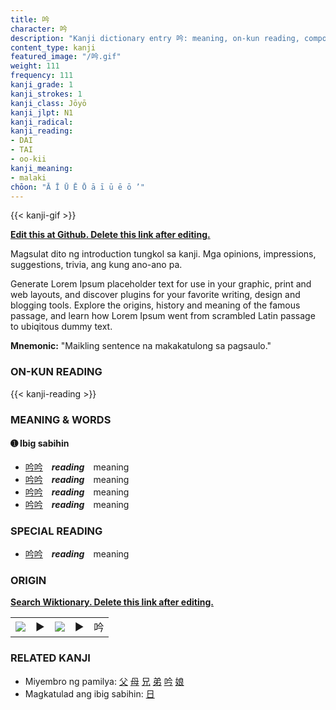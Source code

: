 ```yaml
---
title: 吟
character: 吟
description: "Kanji dictionary entry 吟: meaning, on-kun reading, compounds, origin, related kanji"
content_type: kanji
featured_image: "/吟.gif"
weight: 111
frequency: 111
kanji_grade: 1
kanji_strokes: 1
kanji_class: Jōyō
kanji_jlpt: N1
kanji_radical: 
kanji_reading: 
- DAI
- TAI
- oo-kii
kanji_meaning:
- malaki
chōon: "Ā Ī Ū Ē Ō ā ī ū ē ō ’"
---
```

[//]: # (Don't edit the line below. Kanji animated GIF code is automatically generated.)
{{< kanji-gif >}}

[//]: # (Edit below this line.)

**[Edit this at Github. Delete this link after editing.](https://github.com/tim0g/tim/tree/main/content/kanji/吟/index.md)**

Magsulat dito ng introduction tungkol sa kanji. Mga opinions, impressions, suggestions, trivia, ang kung ano-ano pa.

Generate Lorem Ipsum placeholder text for use in your graphic, print and web layouts, and discover plugins for your favorite writing, design and blogging tools. Explore the origins, history and meaning of the famous passage, and learn how Lorem Ipsum went from scrambled Latin passage to ubiqitous dummy text.
 
**Mnemonic:** "Maikling sentence na makakatulong sa pagsaulo."

### ON-KUN READING

[//]: # (Don't edit the line below. ON-KUN READING code is automatically generated.)
{{< kanji-reading >}}

### MEANING & WORDS

#### ➊ **Ibig sabihin**
  - [吟](../吟)[吟](../吟)　***reading***　meaning
  - [吟](../吟)[吟](../吟)　***reading***　meaning
  - [吟](../吟)[吟](../吟)　***reading***　meaning
  - [吟](../吟)[吟](../吟)　***reading***　meaning

### SPECIAL READING
  - [吟](../吟)[吟](../吟)　***reading***　meaning

### ORIGIN

**[Search Wiktionary. Delete this link after editing.](https://wiktionary.org/wiki/吟)**
<table class="kanji-table"><tr><td>
<img src="60px-吟-bronze.svg.png">
</td><td>▶</td><td>
<img src="60px-吟-oracle.svg.png">
</td><td>▶</td>
<td class="kanji-origin">吟</td>
</tr></table>

### RELATED KANJI
- Miyembro ng pamilya: [父](../父) [母](../母) [兄](../兄) [弟](../弟) [吟](../吟) [娘](../娘)
- Magkatulad ang ibig sabihin: [日](../日)
